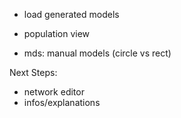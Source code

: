 - load generated models

- population view

- mds: manual models (circle vs rect)

Next Steps:
- network editor
- infos/explanations
